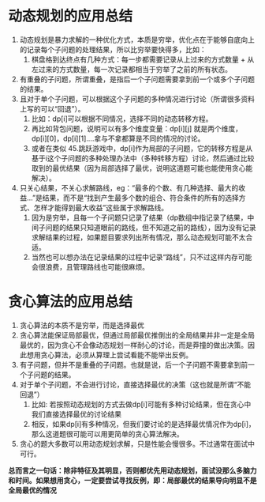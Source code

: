 # 动态规划的应用总结
1. 动态规划是暴力求解的一种优化方式，本质是穷举，优化点在于能够自底向上的记录每个子问题的处理结果，所以比穷举要快得多，比如：
   1. 棋盘格到达终点有几种方式：每一步都需要记录从上过来的方式数量 + 从左过来的方式数量，每一次记录都相当于穷举了之前的所有状态。
2. 有重叠的子问题，所谓重叠，是指后一个子问题需要拿到前一个或多个子问题的结果。
3. 且对于单个子问题，可以根据这个子问题的多种情况进行讨论（所谓很多资料上写的可以“回退”）。
   1. 比如：dp[i]可以根据不同情况，选择不同的动态转移方程。
   2. 再比如背包问题，说明可以有多个维度变量：dp[i][j] 就是两个维度，dp[i][0]，dp[i][1]....拿与不拿都算是不同的情况的讨论。
   3. 或者在类似 45.跳跃游戏中，dp[i]作为局部的子问题，它的转移方程是从基于i这个子问题的多种处理办法中（多种转移方程）讨论，然后通过比较取到的最优结果（因为局部选择了最优，说明这道题可能也能使用贪心能解决）。
4. 只关心结果，不关心求解路线，eg：“最多的个数、有几种选择、最大的收益...”是结果，而不是“找到产生最多个数的组合、符合条件的所有的选择方式、怎样才能得到最大收益”这些属于求解路线。
   1. 因为是穷举，且每一个子问题只记录了结果（dp数组中指记录了结果，中间子问题的结果只知道眼前的路线，但不知道之前的路线），因为没有记录求解结果的过程，如果题目要求列出所有情况，那么动态规划可能不太合适。
   2. 当然也可以想办法在记录结果的过程中记录“路线”，只不过这样内存可能会很浪费，且管理路线也可能很麻烦。

# 贪心算法的应用总结
1. 贪心算法的本质不是穷举，而是选择最优
2. 贪心算法能保证局部最优，但通过局部最优推倒出的全局结果并非一定是全局最优的，因为贪心不会像动态规划一样耐心的讨论，而是莽撞的做出决策。因此想用贪心算法，必须从算理上尝试看能不能举出反例。
3. 有子问题，但并不是重叠的子问题。也就是说，后一个子问题不需要拿到前一个子问题的结果。
4. 对于单个子问题，不会进行讨论，直接选择最优的决策（这也就是所谓“不能回退”）
   1. 比如: 若按照动态规划的方式去做dp[i]可能有多种讨论结果，但在贪心中我们直接选择最优的讨论结果
   2. 相反，如果dp[i]有多种情况，但我们要讨论的是选择最优情况作为dp[i]，那么这道题很可能可以用更简单的贪心算法解决。
5. 贪心的题大多数可以用动态规划求解，只是性能会慢很多。不过通常在面试中可行。

**总而言之一句话：除非特征及其明显，否则都优先用动态规划，面试没那么多脑力和时间。如果想用贪心，一定要尝试寻找反例，即：局部最优的结果导向明显不是全局最优的情况**


